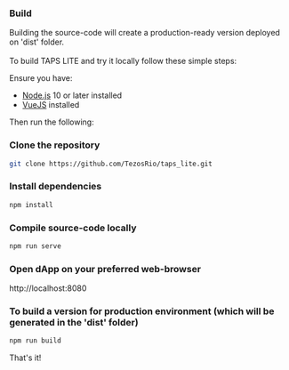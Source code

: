 ### Build

Building the source-code will create a production-ready version deployed on 'dist' folder.<br>  
To build TAPS LITE and try it locally follow these simple steps:<br>

Ensure you have:

- [Node.js](https://nodejs.org) 10 or later installed
- [VueJS](https://vuejs.org/) installed

Then run the following:

### Clone the repository

```bash
git clone https://github.com/TezosRio/taps_lite.git
```

### Install dependencies

```bash
npm install
```

### Compile source-code locally

```bash
npm run serve
```

### Open dApp on your preferred web-browser

http://localhost:8080


### To build a version for production environment (which will be generated in the 'dist' folder)

```bash
npm run build
```



That's it!

